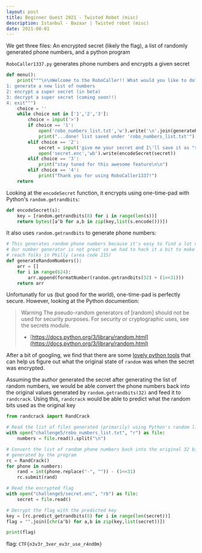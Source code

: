 ```yaml
---
layout: post
title: Beginner Quest 2021 - Twisted Robot (misc)
description: Istanbul - Bazaar | Twisted robot (misc)
date: 2021-08-01
---
```


We get three files: An encrypted secret (likely the flag), a list of randomly generated phone numbers, and a python program

`RoboCaller1337.py` generates phone numbers and encrypts a given secret

```python
def menu():
    print("""\n\nWelcome to the RoboCaller!! What would you like to do?
1: generate a new list of numbers
2: encrypt a super secret (in beta)
3: decrypt a super secret (coming soon!!)
4: exit""")
    choice = ''
    while choice not in ['1','2','3']:
        choice = input('>')
        if choice == '1':
            open('robo_numbers_list.txt','w').write('\n'.join(generateRandomNumbers()))
            print("...done! list saved under 'robo_numbers_list.txt'")
        elif choice == '2':
            secret = input('give me your secret and I\'ll save it as "secret.enc"')
            open('secret.enc','wb').write(encodeSecret(secret))
        elif choice == '3':
            print("stay tuned for this awesome feature\n\n")
        elif choice == '4':
            print("Thank you for using RoboCaller1337!")
    return
```

Looking at the `encodeSecret` function, it encrypts using one-time-pad with Python's `random.getrandbits`:
```python
def encodeSecret(s):
    key = [random.getrandbits(8) for i in range(len(s))]
    return bytes([a^b for a,b in zip(key,list(s.encode()))])
```

It also uses `random.getrandbits` to generate phone numbers:
```python
# This generates random phone numbers because it's easy to find a lot of people!
# Our number generator is not great so we had to hack it a bit to make sure we can
# reach folks in Philly (area code 215)
def generateRandomNumbers():
    arr = []
    for i in range(624):
        arr.append(formatNumber(random.getrandbits(32) + (1<<31)))
    return arr
```

Unfortunatly for us (but good for the world), one-time-pad is perfectly secure. However, looking at the Python documention:
> Warning The pseudo-random generators of [random] should not be used for security purposes. For security or cryptographic uses, see the secrets module.
> - [https://docs.python.org/3/library/random.html](https://docs.python.org/3/library/random.html)

After a bit of googling, we find that there are some [lovely python tools](https://github.com/tna0y/Python-random-module-cracker) that can help us figure out what the original state of `random` was when the secret was encrypted.

Assuming the author generated the secret after generating the list of random numbers, we would be able convert the phone numbers back into the original values generated by `random.getrandbits(32)` and feed it to `randcrack`. Using this, `randcrack` would be able to predict what the random bits used as the original key

```python
from randcrack import RandCrack

# Read the list of files generated (primarily) using Python's random library
with open("challenge5/robo_numbers_list.txt", "r") as file:
    numbers = file.read().split("\n")

# Convert the list of random phone numbers back into the original 32 bits
# generated by the program
rc = RandCrack()
for phone in numbers:
    rand = int(phone.replace("-", "")) - (1<<31)
    rc.submit(rand)

# Read the encrypted flag
with open("challenge5/secret.enc", "rb") as file:
    secret = file.read()

# Decrypt the flag with the predicted key 
key = [rc.predict_getrandbits(8) for i in range(len(secret))]
flag = "".join([chr(a^b) for a,b in zip(key,list(secret))])

print(flag)
```

flag: `CTF{n3v3r_3ver_ev3r_use_r4nd0m}`